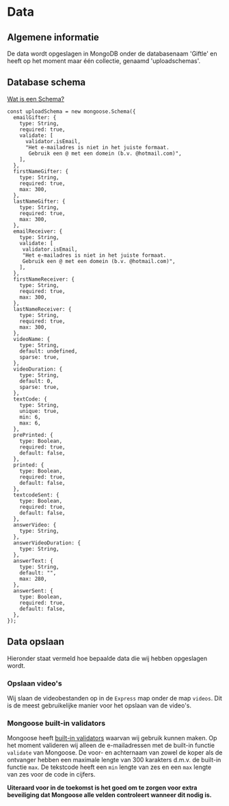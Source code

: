 # Data

## Algemene informatie

De data wordt opgeslagen in MongoDB onder de databasenaam 'Giftle' en heeft op het moment maar één collectie, genaamd 'uploadschemas'.

## Database schema

[Wat is een Schema?](https://docs.mongodb.com/realm/schemas/)

    const uploadSchema = new mongoose.Schema({
      emailGifter: {
        type: String,
        required: true,
        validate: [
          validator.isEmail,
          "Het e-mailadres is niet in het juiste formaat. 
           Gebruik een @ met een domein (b.v. @hotmail.com)",
        ],
      },
      firstNameGifter: {
        type: String,
        required: true,
        max: 300,
      },
      lastNameGifter: {
        type: String,
        required: true,
        max: 300,
      },
      emailReceiver: {
        type: String,
        validate: [
         validator.isEmail,
         "Het e-mailadres is niet in het juiste formaat. 
         Gebruik een @ met een domein (b.v. @hotmail.com)",
        ],
      },
      firstNameReceiver: {
        type: String,
        required: true,
        max: 300,
      },
      lastNameReceiver: {
        type: String,
        required: true,
        max: 300,
      },
      videoName: {
        type: String,
        default: undefined,
        sparse: true,
      },
      videoDuration: {
        type: String,
        default: 0,
        sparse: true,
      },
      textCode: {
        type: String,
        unique: true,
        min: 6,
        max: 6,
      },
      prePrinted: {
        type: Boolean,
        required: true,
        default: false,
      },
      printed: {
        type: Boolean,
        required: true,
        default: false,
      },
      textcodeSent: {
        type: Boolean,
        required: true,
        default: false,
      },
      answerVideo: {
        type: String,
      },
      answerVideoDuration: {
        type: String,
      },
      answerText: {
        type: String,
        default: "",
        max: 280,
      },
      answerSent: {
        type: Boolean,
        required: true,
        default: false,
      },
    });

## Data opslaan
Hieronder staat vermeld hoe bepaalde data die wij hebben opgeslagen wordt.

### Opslaan video's
Wij slaan de videobestanden op in de ```Express``` map onder de map ```videos```. Dit is de meest gebruikelijke manier voor het opslaan van de video's.

### Mongoose built-in validators
Mongoose heeft [built-in validators](https://mongoosejs.com/docs/validation.html) waarvan wij gebruik kunnen maken. Op het moment valideren wij alleen de e-mailadressen met de built-in functie ```validate``` van Mongoose. De voor- en achternaam van zowel de koper als de ontvanger hebben een maximale lengte van 300 karakters d.m.v. de built-in functie ```max```. De tekstcode heeft een ```min``` lengte van zes en een ```max``` lengte van zes voor de code in cijfers. 

**Uiteraard voor in de toekomst is het goed om te zorgen voor extra beveiliging dat Mongoose alle velden controleert wanneer dit nodig is.**
